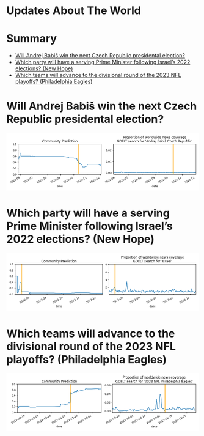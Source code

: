 
Updates About The World
=======================

Summary
=======

* [Will Andrej Babiš win the next Czech Republic presidental election?](#will-andrej-babi-win-the-next-czech-republic-presidental-election)
* [Which party will have a serving Prime Minister following Israel’s 2022 elections? (New Hope)](#which-party-will-have-a-serving-prime-minister-following-israels-2022-elections-new-hope)
* [Which teams will advance to the divisional round of the 2023 NFL playoffs? (Philadelphia Eagles)](#which-teams-will-advance-to-the-divisional-round-of-the-2023-nfl-playoffs-philadelphia-eagles)

# Will Andrej Babiš win the next Czech Republic presidental election?


![Andrej Babiš Wins Czech Election 2023](assets/02.png)
# Which party will have a serving Prime Minister following Israel’s 2022 elections? (New Hope)


![New Hope](assets/05.png)
# Which teams will advance to the divisional round of the 2023 NFL playoffs? (Philadelphia Eagles)


![Philadelphia Eagles](assets/08.png)